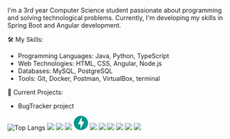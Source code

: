 I'm a 3rd year Computer Science student passionate about programming and solving technological problems. Currently, I'm developing my skills in Spring Boot and Angular development.

🛠️ My Skills:
- Programming Languages: Java, Python, TypeScript
- Web Technologies: HTML, CSS, Angular, Node.js
- Databases: MySQL, PostgreSQL
- Tools: Git, Docker, Postman, VirtualBox, terminal

🔭 Current Projects:
- BugTracker project

![Top Langs](https://github-readme-stats.vercel.app/api/top-langs/?username=Kamilex106&layout=compact&theme=radical)
[<img src="https://cdn.jsdelivr.net/gh/devicons/devicon/icons/java/java-original.svg" width="32"/>](https://www.java.com/)
[<img src="https://cdn.jsdelivr.net/gh/devicons/devicon/icons/spring/spring-original.svg" width="32"/>](https://spring.io/projects/spring-boot)
[<img src="https://cdn.jsdelivr.net/gh/devicons/devicon/icons/python/python-original.svg" width="32"/>](https://www.python.org/)
[<img src="https://raw.githubusercontent.com/devicons/devicon/master/icons/fastapi/fastapi-original.svg" width="32"/>](https://fastapi.tiangolo.com/)
[<img src="https://cdn.jsdelivr.net/gh/devicons/devicon/icons/angularjs/angularjs-original.svg" width="32"/>](https://angular.io/)
[<img src="https://cdn.jsdelivr.net/gh/devicons/devicon/icons/typescript/typescript-original.svg" width="32"/>](https://www.typescriptlang.org/)
[<img src="https://cdn.jsdelivr.net/gh/devicons/devicon/icons/mysql/mysql-original.svg" width="32"/>](https://www.mysql.com/)
[<img src="https://cdn.jsdelivr.net/gh/devicons/devicon/icons/postgresql/postgresql-original.svg" width="32"/>](https://www.postgresql.org/)
[<img src="https://cdn.jsdelivr.net/gh/devicons/devicon/icons/docker/docker-original.svg" width="32"/>](https://www.docker.com/)
[<img src="https://cdn.jsdelivr.net/gh/devicons/devicon/icons/postman/postman-original.svg" width="32"/>](https://www.postman.com/)

